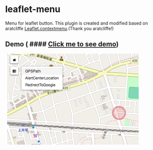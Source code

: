 # leaflet-menu
Menu for leaflet button.
This plugin is created and modified based on aratcliffe [Leaflet.contextmenu](https://github.com/aratcliffe/Leaflet.contextmenu).(Thank you aratcliffe!)

## Demo ( #### [Click me to see demo](https://github.com/daiyanze/leaflet-menu/blob/master/demo/index.html))
![alt text](https://github.com/daiyanze/leaflet-menu/blob/master/demo/demo.png "Demo Screen Shot")